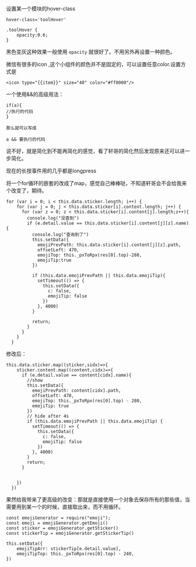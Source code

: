 设置某一个模块的hover-class

```
hover-class='toolHover'

.toolHover {
    opacity:0.6;
}
```

黑色变灰这种效果一般使用 `opacity` 就很好了。不用另外再设置一种颜色。

微信有很多的icon ,这个小组件的颜色并不是固定的，可以设置任意color.设置方式是

```
<icon type="{{item}}" size="40" color="#ff0000"/>
```

一个使用&&的高级用法：

```
if(a){
//执行的代码
}

那么就可以写成

a && 要执行的代码
```

说不好，就是简化到不能再简化的感觉，看了轩哥的简化然后发现原来还可以进一步简化。

现在的长按事件用的几乎都是longpress





将一个for循环的嵌套的改成了map，感觉自己棒棒哒，不知道轩哥会不会给我来个改变了，期待。

```
for (var i = 0; i < this.data.sticker.length; i++) {
    for (var j = 0; j < this.data.sticker[i].content.length; j++) {
      for (var z = 0; z < this.data.sticker[i].content[j].length;z++){
        console.log("没查到")
        if (e.detail.value == this.data.sticker[i].content[j][z].name) {
          console.log("查询到了")
          this.setData({
            emojiPrevPath: this.data.sticker[i].content[j][z].path,
            offsetLeft: 470,
            emojiTop: this._pxToRpx(res[0].top)-280,
            emojiTip:true
          })

          if (this.data.emojiPrevPath || this.data.emojiTip){
            setTimeout(() => {
              this.setData({
                c: false,
                emojiTip: false
              })
            }, 4000)
          }

          return;
        }
      }
    }
  }
```

修改后：

```
this.data.sticker.map((sticker,sidx)=>{
    sticker.content.map((content,cidx)=>{
      if (e.detail.value == content[cidx].name){
        //show
        this.setData({
          emojiPrevPath: content[cidx].path,
          offsetLeft: 470,
          emojiTop: this._pxToRpx(res[0].top) - 280,
          emojiTip: true
        })
        // hide after 4s
        if (this.data.emojiPrevPath || this.data.emojiTip) {
          setTimeout(() => {
            this.setData({
              c: false,
              emojiTip: false
            })
          }, 4000)
        }
        return;
      }


    })
  })
```

果然给我带来了更高级的改变：那就是直接使用一个对象去保存所有的那些值，当需要用到某一个的时候，直接取出来，而不用循环。

```
const emojiGenerator = require("emoji");
const emoji = emojiGenerator.getEmoji()
const sticker = emojiGenerator.getSticker()
const stickerTip = emojiGenerator.getStickerTip()

this.setData({
    emojiTipArr: stickerTip[e.detail.value],
    emojiTipTop: this._pxToRpx(res[0].top) - 240,
})


```




